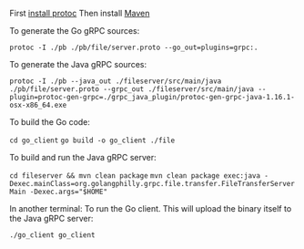 First [install protoc](https://github.com/google/protobuf/blob/master/README.md)
Then install [Maven](https://maven.apache.org/install.html)

To generate the Go gRPC sources:

`protoc -I ./pb ./pb/file/server.proto --go_out=plugins=grpc:.`

To generate the Java gRPC sources:

`protoc -I ./pb --java_out ./fileserver/src/main/java ./pb/file/server.proto --grpc_out ./fileserver/src/main/java --plugin=protoc-gen-grpc=./grpc_java_plugin/protoc-gen-grpc-java-1.16.1-osx-x86_64.exe`

To build the Go code:

`cd go_client`
`go build -o go_client ./file`


To build and run the Java gRPC server:

`cd fileserver && mvn clean package`
`mvn clean package exec:java -Dexec.mainClass=org.golangphilly.grpc.file.transfer.FileTransferServerMain -Dexec.args="$HOME"`

In another terminal:
To run the Go client. This will upload the binary itself to the Java gRPC server:

`./go_client go_client`
  
